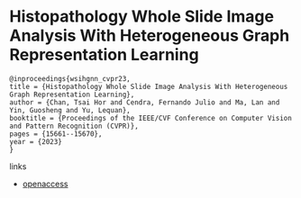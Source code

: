# Histopathology Whole Slide Image Analysis With Heterogeneous Graph Representation Learning

```
@inproceedings{wsihgnn_cvpr23,
title = {Histopathology Whole Slide Image Analysis With Heterogeneous Graph Representation Learning},
author = {Chan, Tsai Hor and Cendra, Fernando Julio and Ma, Lan and Yin, Guosheng and Yu, Lequan},
booktitle = {Proceedings of the IEEE/CVF Conference on Computer Vision and Pattern Recognition (CVPR)},
pages = {15661--15670},
year = {2023}
}
```

links
- [openaccess](http://openaccess.thecvf.com//content/CVPR2023/html/Chan_Histopathology_Whole_Slide_Image_Analysis_With_Heterogeneous_Graph_Representation_Learning_CVPR_2023_paper.html)
